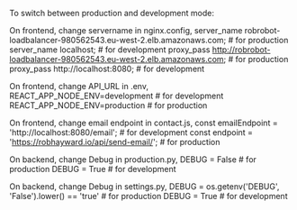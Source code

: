 To switch between production and development mode:

On frontend, change servername in nginx.config,
    server_name robrobot-loadbalancer-980562543.eu-west-2.elb.amazonaws.com; # for production
    server_name localhost; # for development
    proxy_pass http://robrobot-loadbalancer-980562543.eu-west-2.elb.amazonaws.com; # for production
    proxy_pass http://localhost:8080; # for development

On frontend, change API_URL in .env,
    REACT_APP_NODE_ENV=development # for development
    REACT_APP_NODE_ENV=production # for production

On frontend, change email endpoint in contact.js,
    const emailEndpoint = 'http://localhost:8080/email'; # for development
    const endpoint = 'https://robhayward.io/api/send-email/'; # for production

On backend, change Debug in production.py,
    DEBUG = False # for production
    DEBUG = True # for development

On backend, change Debug in settings.py,
    DEBUG = os.getenv('DEBUG', 'False').lower() == 'true' # for production
    DEBUG = True # for development